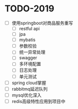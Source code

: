 # TODO-2019
- [ ] 使用springboot对商品服务重写
  - [ ] restful api
  - [ ] jpa
  - [ ] mybatis
  - [ ] 参数校验
  - [ ] 统一异常处理
  - [ ] swagger
  - [ ] 多环境配置
  - [ ] 日志处理
  - [ ] 单元测试
- [ ] spring cloud掌握
- [ ] rabbitmq延迟队列
- [ ] mysql优化深入
- [ ] redis高级特性应用到项目中